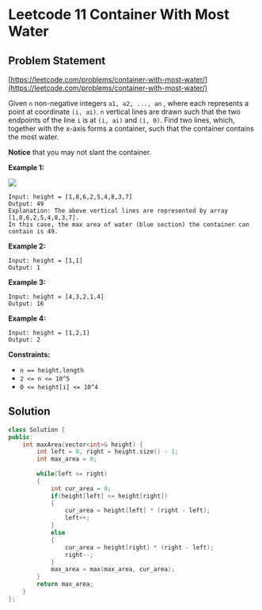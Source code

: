 # Leetcode 11 Container With Most Water

## Problem Statement

[https://leetcode.com/problems/container-with-most-water/](https://leetcode.com/problems/container-with-most-water/)

Given `n` non-negative integers `a1, a2, ..., an` , where each represents a point at coordinate `(i, ai)`. `n` vertical lines are drawn such that the two endpoints of the line `i` is at `(i, ai)` and `(i, 0)`. Find two lines, which, together with the x-axis forms a container, such that the container contains the most water.

**Notice** that you may not slant the container.

**Example 1:** 

![](https://s3-lc-upload.s3.amazonaws.com/uploads/2018/07/17/question_11.jpg)

```text
Input: height = [1,8,6,2,5,4,8,3,7]
Output: 49
Explanation: The above vertical lines are represented by array [1,8,6,2,5,4,8,3,7]. 
In this case, the max area of water (blue section) the container can contain is 49.
```

**Example 2:**

```text
Input: height = [1,1]
Output: 1
```

**Example 3:**

```text
Input: height = [4,3,2,1,4]
Output: 16
```

**Example 4:**

```text
Input: height = [1,2,1]
Output: 2
```

**Constraints:**

* `n == height.length`
* `2 <= n <= 10^5`
* `0 <= height[i] <= 10^4`

## Solution

```cpp
class Solution {
public:
    int maxArea(vector<int>& height) {
        int left = 0, right = height.size() - 1;
        int max_area = 0;
        
        while(left <= right)
        {
            int cur_area = 0;
            if(height[left] <= height[right])
            {
                cur_area = height[left] * (right - left);
                left++;
            }
            else
            {
                cur_area = height[right] * (right - left);
                right--;
            }
            max_area = max(max_area, cur_area);
        }
        return max_area;
    }
};
```

